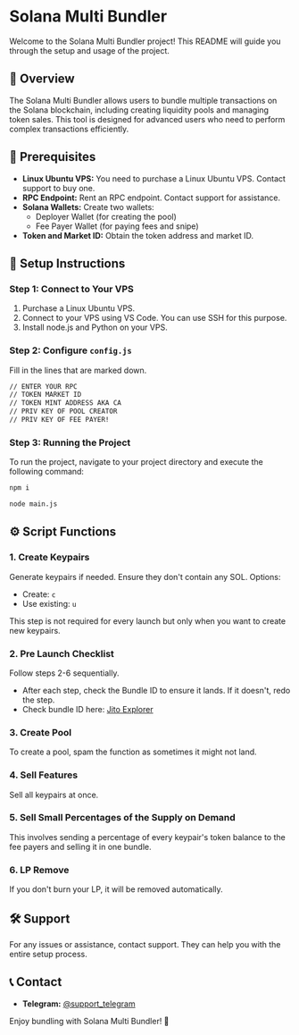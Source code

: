 
# Solana Multi Bundler

Welcome to the Solana Multi Bundler project! This README will guide you through the setup and usage of the project.

## 🚀 Overview
The Solana Multi Bundler allows users to bundle multiple transactions on the Solana blockchain, including creating liquidity pools and managing token sales. This tool is designed for advanced users who need to perform complex transactions efficiently.

## 📝 Prerequisites
- **Linux Ubuntu VPS:** You need to purchase a Linux Ubuntu VPS. Contact support to buy one.
- **RPC Endpoint:** Rent an RPC endpoint. Contact support for assistance.
- **Solana Wallets:** Create two wallets:
  - Deployer Wallet (for creating the pool)
  - Fee Payer Wallet (for paying fees and snipe)
- **Token and Market ID:** Obtain the token address and market ID.

## 🔧 Setup Instructions

### Step 1: Connect to Your VPS
1. Purchase a Linux Ubuntu VPS.
2. Connect to your VPS using VS Code. You can use SSH for this purpose.
3. Install node.js and Python on your VPS.

### Step 2: Configure `config.js`
Fill in the lines that are marked down.
```bash
// ENTER YOUR RPC
// TOKEN MARKET ID
// TOKEN MINT ADDRESS AKA CA
// PRIV KEY OF POOL CREATOR
// PRIV KEY OF FEE PAYER!
```

### Step 3: Running the Project
To run the project, navigate to your project directory and execute the following command:
```bash
npm i
```
```bash
node main.js
```
## ⚙️ Script Functions

### 1. Create Keypairs
Generate keypairs if needed. Ensure they don't contain any SOL. Options:
- Create: `c`
- Use existing: `u`

This step is not required for every launch but only when you want to create new keypairs.

### 2. Pre Launch Checklist
Follow steps 2-6 sequentially.
- After each step, check the Bundle ID to ensure it lands. If it doesn't, redo the step.
- Check bundle ID here: [Jito Explorer](https://explorer.jito.wtf/)

### 3. Create Pool
To create a pool, spam the function as sometimes it might not land.

### 4. Sell Features
Sell all keypairs at once.

### 5. Sell Small Percentages of the Supply on Demand
This involves sending a percentage of every keypair's token balance to the fee payers and selling it in one bundle.

### 6. LP Remove
If you don't burn your LP, it will be removed automatically.

## 🛠️ Support
For any issues or assistance, contact support. They can help you with the entire setup process.

## 📞 Contact
- **Telegram:** [@support_telegram](https://t.me/ZorroScripts)

Enjoy bundling with Solana Multi Bundler! 🚀
